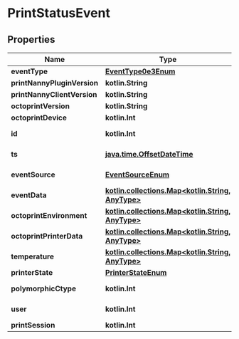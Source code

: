 
# PrintStatusEvent

## Properties
Name | Type | Description | Notes
------------ | ------------- | ------------- | -------------
**eventType** | [**EventType0e3Enum**](EventType0e3Enum.md) |  | 
**printNannyPluginVersion** | **kotlin.String** |  | 
**printNannyClientVersion** | **kotlin.String** |  | 
**octoprintVersion** | **kotlin.String** |  | 
**octoprintDevice** | **kotlin.Int** |  | 
**id** | **kotlin.Int** |  |  [optional] [readonly]
**ts** | [**java.time.OffsetDateTime**](java.time.OffsetDateTime.md) |  |  [optional] [readonly]
**eventSource** | [**EventSourceEnum**](EventSourceEnum.md) |  |  [optional] [readonly]
**eventData** | [**kotlin.collections.Map&lt;kotlin.String, AnyType&gt;**](AnyType.md) |  |  [optional]
**octoprintEnvironment** | [**kotlin.collections.Map&lt;kotlin.String, AnyType&gt;**](AnyType.md) |  |  [optional]
**octoprintPrinterData** | [**kotlin.collections.Map&lt;kotlin.String, AnyType&gt;**](AnyType.md) |  |  [optional]
**temperature** | [**kotlin.collections.Map&lt;kotlin.String, AnyType&gt;**](AnyType.md) |  |  [optional]
**printerState** | [**PrinterStateEnum**](PrinterStateEnum.md) |  |  [optional]
**polymorphicCtype** | **kotlin.Int** |  |  [optional] [readonly]
**user** | **kotlin.Int** |  |  [optional] [readonly]
**printSession** | **kotlin.Int** |  |  [optional]



